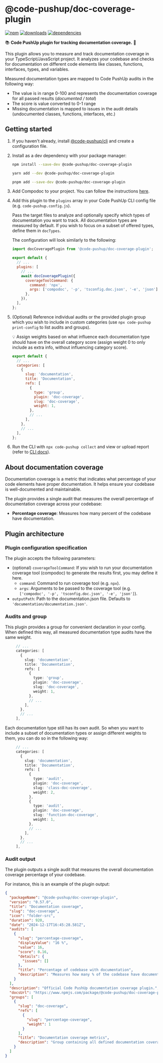 # @code-pushup/doc-coverage-plugin

[![npm](https://img.shields.io/npm/v/%40code-pushup%2Fdoc-coverage-plugin.svg)](https://www.npmjs.com/package/@code-pushup/doc-coverage-plugin)
[![downloads](https://img.shields.io/npm/dm/%40code-pushup%2Fdoc-coverage-plugin)](https://npmtrends.com/@code-pushup/doc-coverage-plugin)
[![dependencies](https://img.shields.io/librariesio/release/npm/%40code-pushup%2Fdoc-coverage-plugin)](https://www.npmjs.com/package/@code-pushup/doc-coverage-plugin?activeTab=dependencies)

📚 **Code PushUp plugin for tracking documentation coverage.** 📝

This plugin allows you to measure and track documentation coverage in your TypeScript/JavaScript project.
It analyzes your codebase and checks for documentation on different code elements like classes, functions, interfaces, types, and variables.

Measured documentation types are mapped to Code PushUp audits in the following way:

- The value is in range 0-100 and represents the documentation coverage for all passed results (_documented / total_)
- The score is value converted to 0-1 range
- Missing documentation is mapped to issues in the audit details (undocumented classes, functions, interfaces, etc.)

## Getting started

1. If you haven't already, install [@code-pushup/cli](../cli/README.md) and create a configuration file.

2. Install as a dev dependency with your package manager:

   ```sh
   npm install --save-dev @code-pushup/doc-coverage-plugin
   ```

   ```sh
   yarn add --dev @code-pushup/doc-coverage-plugin
   ```

   ```sh
   pnpm add --save-dev @code-pushup/doc-coverage-plugin
   ```

3. Add Compodoc to your project. You can follow the instructions [here](https://compodoc.app/guides/installation.html).

4. Add this plugin to the `plugins` array in your Code PushUp CLI config file (e.g. `code-pushup.config.js`).

   Pass the target files to analyze and optionally specify which types of documentation you want to track.
   All documentation types are measured by default. If you wish to focus on a subset of offered types, define them in `docTypes`.

   The configuration will look similarly to the following:

   ```js
   import docCoveragePlugin from '@code-pushup/doc-coverage-plugin';

   export default {
     // ...
     plugins: [
       // ...
       await docCoveragePlugin({
         coverageToolCommand: {
           command: 'npx',
           args: ['compodoc', '-p', 'tsconfig.doc.json', '-e', 'json'],
         },
       }),
     ],
   };
   ```

5. (Optional) Reference individual audits or the provided plugin group which you wish to include in custom categories (use `npx code-pushup print-config` to list audits and groups).

   💡 Assign weights based on what influence each documentation type should have on the overall category score (assign weight 0 to only include as extra info, without influencing category score).

   ```js
   export default {
     // ...
     categories: [
       {
         slug: 'documentation',
         title: 'Documentation',
         refs: [
           {
             type: 'group',
             plugin: 'doc-coverage',
             slug: 'doc-coverage',
             weight: 1,
           },
           // ...
         ],
       },
       // ...
     ],
   };
   ```

6. Run the CLI with `npx code-pushup collect` and view or upload report (refer to [CLI docs](../cli/README.md)).

## About documentation coverage

Documentation coverage is a metric that indicates what percentage of your code elements have proper documentation. It helps ensure your codebase is well-documented and maintainable.

The plugin provides a single audit that measures the overall percentage of documentation coverage across your codebase:

- **Percentage coverage**: Measures how many percent of the codebase have documentation.

## Plugin architecture

### Plugin configuration specification

The plugin accepts the following parameters:

- (optional) `coverageToolCommand`: If you wish to run your documentation coverage tool (compodoc) to generate the results first, you may define it here.
  - `command`: Command to run coverage tool (e.g. `npx`).
  - `args`: Arguments to be passed to the coverage tool (e.g. `['compodoc', '-p', 'tsconfig.doc.json', '-e', 'json']`).
- `outputPath`: Path to the documentation.json file. Defaults to `'documentation/documentation.json'`.

### Audits and group

This plugin provides a group for convenient declaration in your config. When defined this way, all measured documentation type audits have the same weight.

```ts
     // ...
     categories: [
       {
         slug: 'documentation',
         title: 'Documentation',
         refs: [
           {
             type: 'group',
             plugin: 'doc-coverage',
             slug: 'doc-coverage',
             weight: 1,
           },
           // ...
         ],
       },
       // ...
     ],
```

Each documentation type still has its own audit. So when you want to include a subset of documentation types or assign different weights to them, you can do so in the following way:

```ts
     // ...
     categories: [
       {
         slug: 'documentation',
         title: 'Documentation',
         refs: [
           {
             type: 'audit',
             plugin: 'doc-coverage',
             slug: 'class-doc-coverage',
             weight: 2,
           },
           {
             type: 'audit',
             plugin: 'doc-coverage',
             slug: 'function-doc-coverage',
             weight: 1,
           },
           // ...
         ],
       },
       // ...
     ],
```

### Audit output

The plugin outputs a single audit that measures the overall documentation coverage percentage of your codebase.

For instance, this is an example of the plugin output:

```json
{
  "packageName": "@code-pushup/doc-coverage-plugin",
  "version": "0.57.0",
  "title": "Documentation coverage",
  "slug": "doc-coverage",
  "icon": "folder-src",
  "duration": 920,
  "date": "2024-12-17T16:45:28.581Z",
  "audits": [
    {
      "slug": "percentage-coverage",
      "displayValue": "16 %",
      "value": 16,
      "score": 0.16,
      "details": {
        "issues": []
      },
      "title": "Percentage of codebase with documentation",
      "description": "Measures how many % of the codebase have documentation."
    }
  ],
  "description": "Official Code PushUp documentation coverage plugin.",
  "docsUrl": "https://www.npmjs.com/package/@code-pushup/doc-coverage-plugin/",
  "groups": [
    {
      "slug": "doc-coverage",
      "refs": [
        {
          "slug": "percentage-coverage",
          "weight": 1
        }
      ],
      "title": "Documentation coverage metrics",
      "description": "Group containing all defined documentation coverage types as audits."
    }
  ]
}
```
